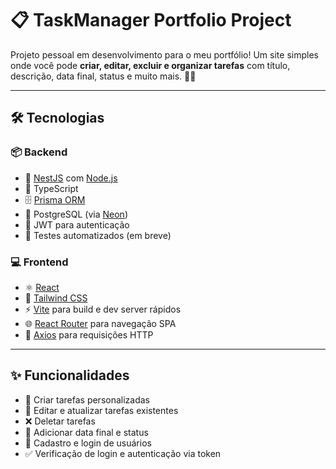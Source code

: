 # 📋 TaskManager Portfolio Project

Projeto pessoal em desenvolvimento para o meu portfólio! Um site simples onde você pode **criar, editar, excluir e organizar tarefas** com título, descrição, data final, status e muito mais. 💼✅

---

## 🛠 Tecnologias

### 📦 Backend
- 🚀 [NestJS](https://nestjs.com/) com [Node.js](https://nodejs.org/)
- 🧠 TypeScript
- 🗄 [Prisma ORM](https://www.prisma.io/)
- 🐘 PostgreSQL (via [Neon](https://neon.tech/))
- 🔐 JWT para autenticação
- 🧪 Testes automatizados (em breve)

### 💻 Frontend
- ⚛️ [React](https://reactjs.org/)
- 💨 [Tailwind CSS](https://tailwindcss.com/)
- ⚡️ [Vite](https://vitejs.dev/) para build e dev server rápidos
- 🌐 [React Router](https://reactrouter.com/) para navegação SPA
- 📡 [Axios](https://axios-http.com/) para requisições HTTP

---

## ✨ Funcionalidades

- 📌 Criar tarefas personalizadas
- 📝 Editar e atualizar tarefas existentes
- ❌ Deletar tarefas
- 📅 Adicionar data final e status
- 🔐 Cadastro e login de usuários
- ✅ Verificação de login e autenticação via token